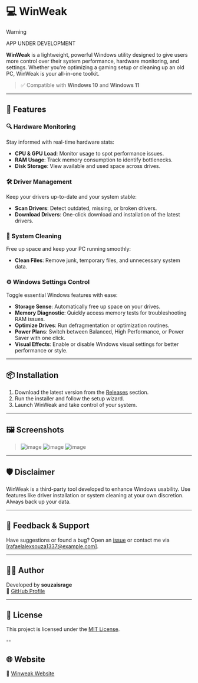 # 💻 WinWeak
> [!WARNING]
> APP UNDER DEVELOPMENT

**WinWeak** is a lightweight, powerful Windows utility designed to give users more control over their system performance, hardware monitoring, and settings. Whether you're optimizing a gaming setup or cleaning up an old PC, WinWeak is your all-in-one toolkit.

> ✅ Compatible with **Windows 10** and **Windows 11**

---

## 🚀 Features

### 🔍 Hardware Monitoring
Stay informed with real-time hardware stats:
- **CPU & GPU Load**: Monitor usage to spot performance issues.
- **RAM Usage**: Track memory consumption to identify bottlenecks.
- **Disk Storage**: View available and used space across drives.

### 🛠️ Driver Management
Keep your drivers up-to-date and your system stable:
- **Scan Drivers**: Detect outdated, missing, or broken drivers.
- **Download Drivers**: One-click download and installation of the latest drivers.

### 🧹 System Cleaning
Free up space and keep your PC running smoothly:
- **Clean Files**: Remove junk, temporary files, and unnecessary system data.

### ⚙️ Windows Settings Control
Toggle essential Windows features with ease:
- **Storage Sense**: Automatically free up space on your drives.
- **Memory Diagnostic**: Quickly access memory tests for troubleshooting RAM issues.
- **Optimize Drives**: Run defragmentation or optimization routines.
- **Power Plans**: Switch between Balanced, High Performance, or Power Saver with one click.
- **Visual Effects**: Enable or disable Windows visual settings for better performance or style.

---

## 📦 Installation

1. Download the latest version from the [Releases](https://github.com/souzaisrage/winweak-app/releases/tag/v1.0) section.
2. Run the installer and follow the setup wizard.
3. Launch WinWeak and take control of your system.

---

## 🖼️ Screenshots
> ![image](https://github.com/user-attachments/assets/4c6ee635-5488-47c9-b1f8-b866baee120c)
> ![image](https://github.com/user-attachments/assets/b302c9e3-f3a6-44fe-af7b-f34f74cf193c)
> ![image](https://github.com/user-attachments/assets/3356482c-472c-4591-89ab-34691f3eb537)


---

## 🛡️ Disclaimer

WinWeak is a third-party tool developed to enhance Windows usability. Use features like driver installation or system cleaning at your own discretion. Always back up your data.

---

## 📧 Feedback & Support

Have suggestions or found a bug? Open an [issue](https://github.com/souzaisrage/winweak-app/issues) or contact me via [rafaelalexsouza1337@example.com].

---

## 🧑‍💻 Author

Developed by **souzaisrage**  
🔗 [GitHub Profile](https://github.com/souzaisrage)

---

## 📃 License

This project is licensed under the [MIT License](LICENSE).

--

## 🌐 Website

🔗 [Winweak Website](https://souzaisrage.github.io/winweak-site/)
